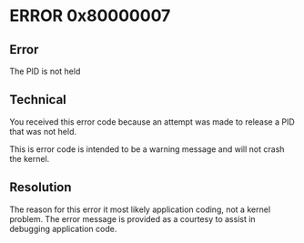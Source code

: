 # ERROR 0x80000007

## Error

The PID is not held


## Technical

You received this error code because an attempt was made to release a PID that was not held.

This is error code is intended to be a warning message and will not crash the kernel.


## Resolution

The reason for this error it most likely application coding, not a kernel problem.  The error message is provided as a courtesy to assist in debugging application code.